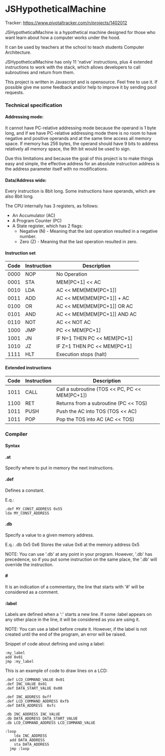 
# JSHypotheticalMachine

Tracker: https://www.pivotaltracker.com/n/projects/1402012

JSHypotheticalMachine is a hypothetical machine designed for those who want learn about how a computer works under the hood.

It can be used by teachers at the school to teach students Computer Architecture.

JSHypotheticalMachine has only 11 'native' instructions, plus 4 extended instructions to work with the stack, which allows developers to call subroutines and return from them.

This project is written in Javascript and is opensource. Feel free to use it. If possible give me some feedback and/or help to improve it by sending pool requests.

### Technical specification 

#### Addressing mode:

It cannot have PC-relative addressing mode because the operand is 1 byte long, and if we have PC-relative addressing mode there is no room to have negative and positive operands and at the same time access all
memory space. If memory has 256 bytes, the operand should have 9 bits to address relatively all memory space, the 9th bit would be used to sign.

Due this limitations and because the goal of this project is to make things easy and simple, the effective address for an absolute instruction address is the address parameter itself with no modifications.

#### Data/Address wide: 

Every instruction is 8bit long. Some instructions have operands, which are also 8bit long.

The CPU internally has 3 registers, as follows:

 - An Accumulator (AC)
 - A Program Counter (PC)
 - A State register, which has 2 flags:
	 - Negative (N) - Meaning that the last operation resulted in a negative number.
	 - Zero (Z) - Meaning that the last operation resulted in zero.


#### Instruction set

Code | Instruction | Description
-----|-------------|--------------
0000 | NOP | No Operation
0001 | STA | MEM[PC+1] << AC
0010 | LDA | AC << MEM[MEM[PC+1]]
0011 | ADD | AC << MEM[MEM[PC+1]] + AC
0100 | OR  | AC << MEM[MEM[PC+1]] OR AC
0101 | AND | AC << MEM[MEM[PC+1]] AND AC
0110 | NOT | AC << NOT AC
1000 | JMP | PC << MEM[PC+1]
1001 | JN  | IF N=1 THEN PC << MEM[PC+1]
1010 | JZ  | IF Z=1 THEN PC << MEM[PC+1]
1111 | HLT | Execution stops (halt)

#### Extended instructions

Code | Instruction | Description
-----|-------------|--------------
1011 | CALL | Call a subroutine (TOS << PC, PC << MEM[PC+1])
1100 | RET  | Returns from a subroutine (PC << TOS)
1011 | PUSH | Push the AC into TOS (TOS << AC)
1011 | POP  | Pop the TOS into AC (AC << TOS)

### Compiler

#### Syntax

#### .at

Specify where to put in memory the next instructions.

#### .def
Defines a constant. 

E.q.:
```
.def MY_CONST_ADDRESS 0x55
lda MY_CONST_ADDRESS
```

#### .db
Specify a value to a given memory address.

E.q.: .db 0x5 0x6
Stores the value 0x6 at the memory address 0x5

NOTE: You can use '.db' at any point in your program. However, '.db'
has precedence, so if you put some instruction on the same place, the
'.db' will override the instruction. 

#### \#

It is an indication of a commentary, the line that starts with '#' will be considered as a comment.

#### :label

Labels are defined when a ':' starts a new line. If some :label appears on any other place in the line, it will be considered as you are using it. 

NOTE: You can use a label before create it. However, if the label is not
created until the end of the program, an error will be raised. 

Snippet of code about defining and using a label:

```
:my_label
add 0x01
jmp :my_label
``` 

This is an example of code to draw lines on a LCD:
```
.def LCD_COMMAND_VALUE 0x01
.def INC_VALUE 0x01
.def DATA_START_VALUE 0x00

.def INC_ADDRESS 0xff
.def LCD_COMMAND_ADDRESS 0xfb
.def DATA_ADDRESS  0xfc

.db INC_ADDRESS INC_VALUE
.db DATA_ADDRESS DATA_START_VALUE
.db LCD_COMMAND_ADDRESS LCD_COMMAND_VALUE

:loop
	lda INC_ADDRESS
  add DATA_ADDRESS
	sta DATA_ADDRESS
  jmp :loop
```
